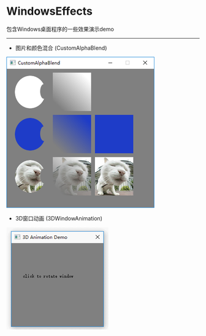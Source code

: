 WindowsEffects
=========================

包含Windows桌面程序的一些效果演示demo

 
----------

* 图片和颜色混合 (CustomAlphaBlend)

![image](https://github.com/churuxu/WindowsEffects/blob/master/CustomAlphaBlend/preview.png?raw=true)

* 3D窗口动画 (3DWindowAnimation)

![image](https://github.com/churuxu/WindowsEffects/blob/master/3DWindowAnimation/preview.gif?raw=true)

